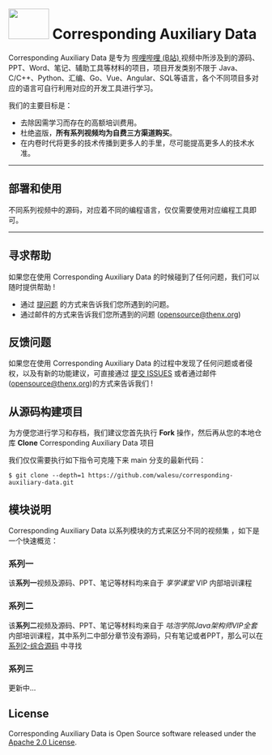 # <img src="https://i1.hdslb.com/bfs/face/859398b588e9406296e3fb008a2f46b51ad499c3.jpg@256w_256h_1o.webp" width="80" height="60"> Corresponding Auxiliary Data 

Corresponding Auxiliary Data 是专为 [哔哩哔哩 (B站) ](https://space.bilibili.com/243683809/video) 视频中所涉及到的源码、PPT、Word、笔记、辅助工具等材料的项目，项目开发类别不限于 Java、C/C++、Python、汇编、Go、Vue、Angular、SQL等语言，各个不同项目多对应的语言可自行利用对应的开发工具进行学习。

我们的主要目标是：

- 去除因需学习而存在的高额培训费用。
- 杜绝盗版，**所有系列视频均为自费三方渠道购买**。
- 在内卷时代将更多的技术传播到更多人的手里，尽可能提高更多人的技术水准。

------

## 部署和使用

不同系列视频中的源码，对应着不同的编程语言，仅仅需要使用对应编程工具即可。

------

## 寻求帮助

如果您在使用 Corresponding Auxiliary Data 的时候碰到了任何问题，我们可以随时提供帮助 !

- 通过 [提问题](https://github.com/walesu/corresponding-auxiliary-data/issues) 的方式来告诉我们您所遇到的问题。
- 通过邮件的方式来告诉我们您所遇到的问题 (opensource@thenx.org)

## 反馈问题

如果您在使用 Corresponding Auxiliary Data 的过程中发现了任何问题或者侵权，以及有新的功能建议，可直接通过 [提交 ISSUES](https://github.com/walesu/corresponding-auxiliary-data/issues) 或者通过邮件 (opensource@thenx.org)的方式来告诉我们 !

## 从源码构建项目

为方便您进行学习和存档，我们建议您首先执行 **Fork** 操作，然后再从您的本地仓库 **Clone** Corresponding Auxiliary Data 项目

我们仅仅需要执行如下指令可克隆下来 main 分支的最新代码：

```shell
$ git clone --depth=1 https://github.com/walesu/corresponding-auxiliary-data.git
```

## 模块说明

Corresponding Auxiliary Data 以系列模块的方式来区分不同的视频集 ，如下是一个快速概览：

### 系列一

该**系列一**视频及源码、PPT、笔记等材料均来自于 *享学课堂* VIP 内部培训课程

### 系列二

该**系列二**视频及源码、PPT、笔记等材料均来自于 *咕泡学院Java架构师VIP全套* 内部培训课程，其中系列二中部分章节没有源码，只有笔记或者PPT，那么可以在 [系列2-综合源码](https://github.com/walesu/corresponding-auxiliary-data/tree/main/%E7%B3%BB%E5%88%972-%E7%BB%BC%E5%90%88%E6%BA%90%E7%A0%81) 中寻找

### 系列三

更新中...



## License

Corresponding Auxiliary Data is Open Source software released under the [Apache 2.0 License](https://www.apache.org/licenses/LICENSE-2.0.html).